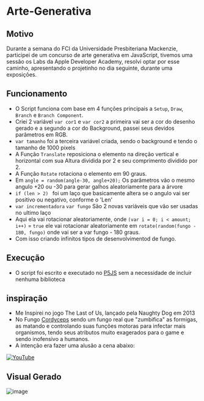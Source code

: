 # Arte-Generativa

## Motivo
Durante a semana do FCI da Universidade Presbiteriana Mackenzie, participei de um concurso de arte generativa em JavaScript, tivemos uma sessão os Labs da Apple Developer Academy, resolvi optar por esse caminho, apresentando o projetinho no dia seguinte, durante uma exposições.

## Funcionamento
- O Script funciona com base em 4 funções principais a `Setup`, `Draw`, `Branch` e `Branch Component`.
- Criei 2 variável `var cor1` e `var cor2` a primeira vai ser a cor do desenho gerado e a segundo a cor do Background, passei seus devidos parâmetros em RGB.
- `var tamanho` foi a terceira variável criada, sendo o background e tendo o tamanho de 1000 pixels
- A Função `Translate` reposiciona o elemento na direção vertical e horizontal com sua Altura dividida por 2 e seu comprimento dividido por 2.
- A Função `Rotate` rotaciona o elemento em 90 graus.
- Em `angle = random(angle-30, angle+20);` Os parâmetros vão o mesmo angulo +20 ou -30 para gerar galhos aleatoriamente para a árvore
- `if (len > 2) ` foi um laço que basicamente altera se o angulo vai ser positivo ou negativo, conforme o 'Len'
- `var incrementadora` `var fungo`  São 2 novas  variáveis que vão ser usadas no ultimo laço 
- Aqui ela vai rotacionar aleatoriamente, onde `(var i = 0; i < amount; i++)` = `true` ele vai rotacionar aleatoriamente em `rotate(random(fungo - 180, fungo)` onde vai ser a var fungo - 180 graus.
- Com isso criando infinitos tipos de desenvolvimentod de fungo.
  
## Execução
- O script foi escrito e executado no [P5JS](https://editor.p5js.org/ThiagoEst22/sketches/0Bl8NwpTt) sem a necessidade de incluir nenhuma biblioteca

## inspiração
- Me Inspirei no jogo The Last of Us, lançado pela Naughty Dog em 2013 
- No Fungo [Cordyceps](https://pt.wikipedia.org/wiki/Cordyceps) sendo um fungo real que "zumbifica" as formigas, as matando e controlando suas funções motoras para infectar mais organismos, tendo seus atributos muito exagerados para o game e sendo inofensivo a humanos.
- A intenção era fazer uma alusão a cena abaixo:

[![YouTube](https://img.shields.io/badge/YouTube-%23FF0000.svg?style=for-the-badge&logo=YouTube&logoColor=white)](https://www.youtube.com/watch?v=3gQnEQHA8jg)

## Visual Gerado
![image](https://user-images.githubusercontent.com/80297158/213952108-62cd2b6a-aa65-44ed-8a30-9098d2abab2b.png)
